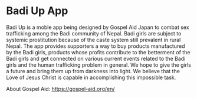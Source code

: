 # Badi Up App
Badi Up is a moble app being designed by Gospel Aid Japan to combat sex trafficking among the Badi community of Nepal. Badi girls are subject to systemic prostitution because of the caste system still prevalent in rural Nepal. 
The app provides supporters a way to buy products manufactured by the Badi girls, products whose profits contribute to the betterment of the Badi girls and get connected on various current events related to the Badi girls and the human trafficking problem in general. 
We hope to give the girls a future and bring them up from darkness into light. We believe that the Love of Jesus Christ is capable in accomplishing this impossible task.

About Gospel Aid: https://gospel-aid.org/en/
